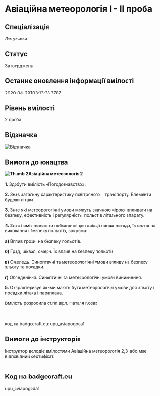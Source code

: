 # Авіаційна метеорологія І - ІІ проба

## Спеціалізація

Летунська

## Статус

Затверджена

## Останнє оновлення інформації вмілості

2020-04-29T03:13:38.378Z

## Рівень вмілості

2 проба

## Відзначка

![Відзначка](../images/Aviatsiina_meteorolohiia_I/_______________________1.jpg)

## Вимоги до юнацтва

<div><b><img alt="Thumb                        2" src="/uploads/textareas/bootsy/image/39/small________________________2.png">Авіаційна метеорологія 2</b></div><div><br></div><div><b>1. </b>Здобути вмілість «Погодознавство».</div><div><b><br>2. </b>Знає загальну характеристику повітряного &nbsp; &nbsp;транспорту. Елементи будови літака.</div><div><b><br>3. </b>Знає які метеорологічні умови можуть значною мірою &nbsp;впливати на безпеку, ефективність і регулярність &nbsp;польотів літального апарату.</div><div><b><br>4. </b>Знає і вміє пояснити небезпечні для авіації явища погоди, їх вплив на виконання і безпеку польотів, зокрема:</div><div><b><br>а) </b>Вплив грози &nbsp;на безпеку польотів.</div><div><b><br>б) </b>Град, шквал, смерч. Їх вплив на безпеку польотів.</div><div><b><br>в) </b>Ожеледь. Синоптичні та метеорологічні умови впливу на безпеку зльоту та посадки.</div><div><b><br>г) </b>Обледеніння. Синоптичні та метеорологічні умови виникнення.</div><div><b><br>5. </b>Охарактеризує якими мають бути метеорологічні умови для зльоту і посадки літака і параплана.<br><br>Вмілість розробила ст.пл.вірл. Наталя Козак<br><br><br><br>код на badgecraft.eu: upu_aviapogoda1<br></div>

## Вимоги до інструкторів

<div>Інструктор володіє вмілостями Авіаційна метеорологія 2,3, або має відповідний сертифікат.<br></div><div><br></div>

## Код на badgecraft.eu

upu_aviapogoda1